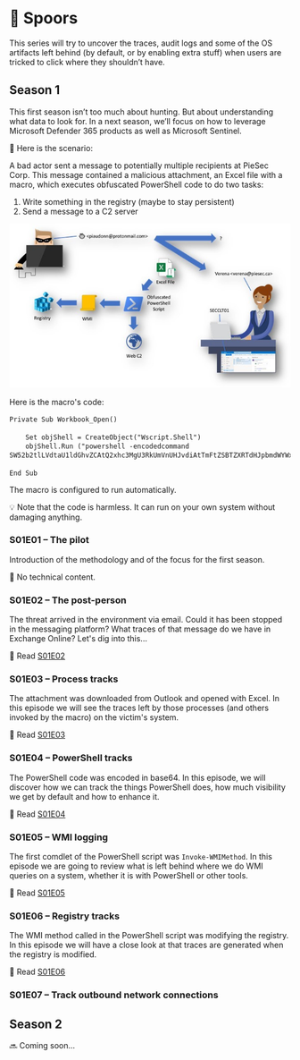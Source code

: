 # 🐾 Spoors

This series will try to uncover the traces, audit logs and some of the OS artifacts left behind (by default, or by enabling extra stuff) when users are tricked to click where they shouldn’t have. 

## Season 1

This first season isn’t too much about hunting. But about understanding what data to look for. In a next season, we’ll focus on how to leverage Microsoft Defender 365 products as well as Microsoft Sentinel.

📜 Here is the scenario:

A bad actor sent a message to potentially multiple recipients at PieSec Corp. This message contained a malicious attachment, an Excel file with a macro, which executes obfuscated PowerShell code to do two tasks:
1. Write something in the registry (maybe to stay persistent)
2. Send a message to a C2 server

![Diagram season 1](Images/S01.jpg)

Here is the macro's code:
```
Private Sub Workbook_Open()

    Set objShell = CreateObject("Wscript.Shell")
    objShell.Run ("powershell -encodedcommand SW52b2tlLVdtaU1ldGhvZCAtQ2xhc3MgU3RkUmVnUHJvdiAtTmFtZSBTZXRTdHJpbmdWYWx1ZSAtQXJndW1lbnRMaXN0ICgyMTQ3NDgzNjQ5LCJTT0ZUV0FSRSIsIlllcyIsIkNhbkJlRGVsZXRlZCIpIDsgSW52b2tlLVdlYlJlcXVlc3QgLVVyaSAiaHR0cDovL3BlcmR1LmNvbSI=")

End Sub
```
The macro is configured to run automatically. 

💡 Note that the code is harmless. It can run on your own system without damaging anything. 

### S01E01 – The pilot
Introduction of the methodology and of the focus for the first season.

📄 No technical content.

### S01E02 – The post-person
The threat arrived in the environment via email. Could it has been stopped in the messaging platform? What traces of that message do we have in Exchange Online? Let's dig into this...  

📄 Read [S01E02](S01E02.md)

### S01E03 – Process tracks
The attachment was downloaded from Outlook and opened with Excel. In this episode we will see the traces left by those processes (and others invoked by the macro) on the victim's system.

📄 Read [S01E03](S01E03.md)

### S01E04 – PowerShell tracks
The PowerShell code was encoded in base64. In this episode, we will discover how we can track the things PowerShell does, how much visibility we get by default and how to enhance it.  

📄 Read [S01E04](S01E04.md)

### S01E05 – WMI logging
The first comdlet of the PowerShell script was `Invoke-WMIMethod`. In this episode we are going to review what is left behind where we do WMI queries on a system, whether it is with PowerShell or other tools.

📄 Read [S01E05](S01E05.md)

### S01E06 – Registry tracks
The WMI method called in the PowerShell script was modifying the registry. In this episode we will have a close look at that traces are generated when the registry is modified.

📄 Read [S01E06](S01E06.md)

### S01E07 – Track outbound network connections 


## Season 2

🔜 Coming soon...